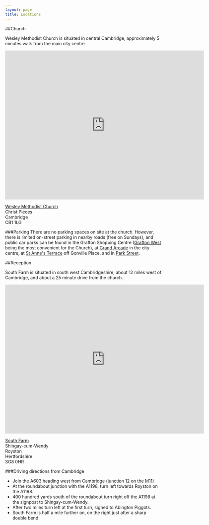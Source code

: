```yaml
---
layout: page
title: Locations
---
```


##Church

Wesley Methodist Church is situated in central Cambridge, approximately 5 minutes walk from the main city centre. 

<div class="scalableWrapper">
    <div class="h_iframe">
        <iframe src="https://www.google.com/maps/embed?pb=!1m18!1m12!1m3!1d4889.8952871017!2d0.1278127263075327!3d52.207998935905195!2m3!1f0!2f0!3f0!3m2!1i1024!2i768!4f13.1!3m3!1m2!1s0x47d870888f58c783%3A0x8dc0fd73ab5ab143!2sWesley+Methodist+Church!5e0!3m2!1sen!2suk!4v1420846617128" width="640" height="480" frameborder="0" style="border:0"></iframe>
    </div>
</div>

[Wesley Methodist Church](http://www.wesleycam.org.uk/)  
Christ Pieces  
Cambridge  
CB1 1LG

###Parking
There are no parking spaces on site at the church. However, there is limited on-street parking in nearby roads (free on Sundays), and public car parks can be found in the Grafton Shopping Centre ([Grafton West](https://www.google.co.uk/maps/place/Grafton+West+Car+Park/@52.207321,0.131321,17z/data=!3m1!4b1!4m2!3m1!1s0x47d870921e9e6a15:0xaad639bf1cd1fb7c) being the most convenient for the Church), at [Grand Arcade](https://www.google.co.uk/maps/place/Grand+Arcade+Car+Park/@52.2032798,0.1212074,18z/data=!4m5!1m2!2m1!1sGrand+Arcade+Car+Park!3m1!1s0x47d87097d78159e7:0x7428e7caefe0496e) in the city centre, at [St Anne's Terrace](https://www.google.co.uk/maps/place/Queen+Anne+Terrace+Car+Park/@52.200852,0.130347,17z/data=!3m1!4b1!4m2!3m1!1s0x47d8709a92d2e52b:0xc932bd6da22d6bac) off Gonville Place, and in [Park Street](https://www.google.co.uk/maps/place/Park+Street+Car+Park/@52.209216,0.119151,17z/data=!3m1!4b1!4m2!3m1!1s0x47d870be322c47f9:0xd1b74cef5ed2a5a). 

##Reception

South Farm is situated in south west Cambridgeshire, about 12 miles west of Cambridge, and about a 25 minute drive from the church.

<div class="scalableWrapper">
    <div class="h_iframe">
        <iframe src="https://www.google.com/maps/embed?pb=!1m18!1m12!1m3!1d39233.67157656852!2d-0.050250622377668294!3d52.07782800967998!2m3!1f0!2f0!3f0!3m2!1i1024!2i768!4f13.1!3m3!1m2!1s0x4877d406fa8ea6fb%3A0x6b0953a2dd0d1551!2sRoyston%2C+Cambridgeshire+SG8+0HR!5e0!3m2!1sen!2suk!4v1420846403243" width="640" height="480" frameborder="0" style="border:0"></iframe>
    </div>
</div>


[South Farm](http://www.south-farm.co.uk/)  
Shingay-cum-Wendy  
Royston  
Hertfordshire  
SG8 0HR  


###Driving directions from Cambridge 

* Join the A603 heading west from Cambridge (junction 12 on the M11) 
* At the roundabout junction with the A1198, turn left towards Royston on the A1198. 
* 400 hundred yards south of the roundabout turn right off the A1198 at the signpost to Shingay-cum-Wendy. 
* After two miles turn left at the first turn, signed to Abington Piggots. 
* South Farm is half a mile further on, on the right just after a sharp double bend.
